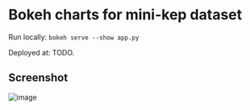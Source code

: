 # Bokeh charts for mini-kep dataset 

Run locally: `bokeh serve --show app.py`

Deployed at: TODO.


## Screenshot

![image](https://user-images.githubusercontent.com/9265326/32327578-12d52be2-bfe8-11e7-9160-7b0b8629f6cf.png)





